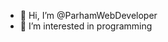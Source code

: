 - 👋 Hi, I’m @ParhamWebDeveloper
- 👀 I’m interested in programming

<!---
ParhamWebDeveloper/ParhamWebDeveloper is a ✨ special ✨ repository because its `README.md` (this file) appears on your GitHub profile.
You can click the Preview link to take a look at your changes.
--->
